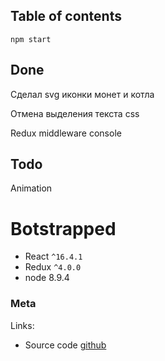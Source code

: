 ## Table of contents 

 	npm start

## Done

Сделал svg иконки монет и котла

Отмена выделения текста css

Redux middleware console


## Todo

Animation


# Botstrapped

- React `^16.4.1`
- Redux `^4.0.0`
- node 8.9.4

### Meta

Links:

- Source code [github](https://github.com/Barklim)
